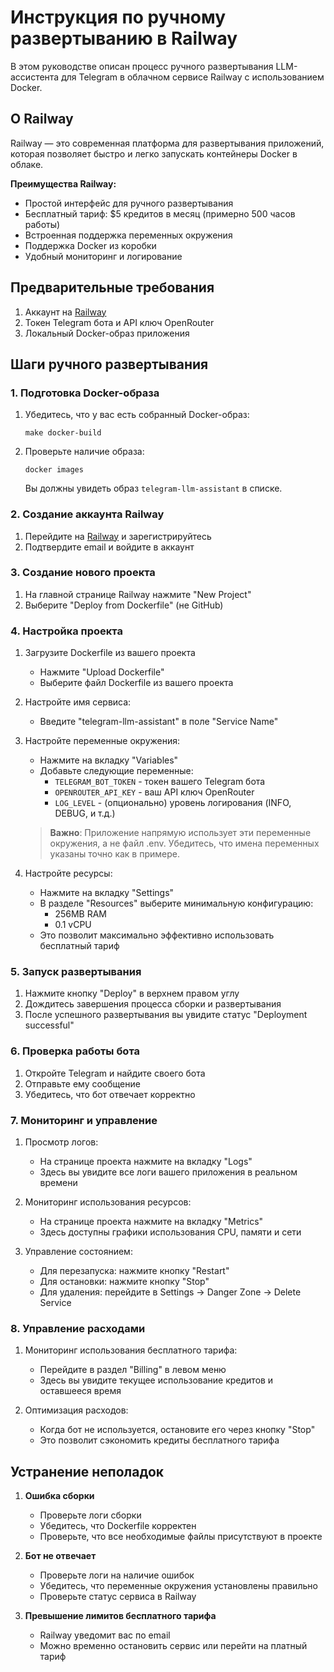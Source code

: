 # Инструкция по ручному развертыванию в Railway

В этом руководстве описан процесс ручного развертывания LLM-ассистента для Telegram в облачном сервисе Railway с использованием Docker.

## О Railway

Railway — это современная платформа для развертывания приложений, которая позволяет быстро и легко запускать контейнеры Docker в облаке.

**Преимущества Railway:**
- Простой интерфейс для ручного развертывания
- Бесплатный тариф: $5 кредитов в месяц (примерно 500 часов работы)
- Встроенная поддержка переменных окружения
- Поддержка Docker из коробки
- Удобный мониторинг и логирование

## Предварительные требования

1. Аккаунт на [Railway](https://railway.app/)
2. Токен Telegram бота и API ключ OpenRouter
3. Локальный Docker-образ приложения

## Шаги ручного развертывания

### 1. Подготовка Docker-образа

1. Убедитесь, что у вас есть собранный Docker-образ:
   ```
   make docker-build
   ```

2. Проверьте наличие образа:
   ```
   docker images
   ```
   Вы должны увидеть образ `telegram-llm-assistant` в списке.

### 2. Создание аккаунта Railway

1. Перейдите на [Railway](https://railway.app/) и зарегистрируйтесь
2. Подтвердите email и войдите в аккаунт

### 3. Создание нового проекта

1. На главной странице Railway нажмите "New Project"
2. Выберите "Deploy from Dockerfile" (не GitHub)

### 4. Настройка проекта

1. Загрузите Dockerfile из вашего проекта
   - Нажмите "Upload Dockerfile"
   - Выберите файл Dockerfile из вашего проекта

2. Настройте имя сервиса:
   - Введите "telegram-llm-assistant" в поле "Service Name"

3. Настройте переменные окружения:
   - Нажмите на вкладку "Variables"
   - Добавьте следующие переменные:
     - `TELEGRAM_BOT_TOKEN` - токен вашего Telegram бота
     - `OPENROUTER_API_KEY` - ваш API ключ OpenRouter
     - `LOG_LEVEL` - (опционально) уровень логирования (INFO, DEBUG, и т.д.)

   > **Важно**: Приложение напрямую использует эти переменные окружения, а не файл .env. 
   > Убедитесь, что имена переменных указаны точно как в примере.

4. Настройте ресурсы:
   - Нажмите на вкладку "Settings"
   - В разделе "Resources" выберите минимальную конфигурацию:
     - 256MB RAM
     - 0.1 vCPU
   - Это позволит максимально эффективно использовать бесплатный тариф

### 5. Запуск развертывания

1. Нажмите кнопку "Deploy" в верхнем правом углу
2. Дождитесь завершения процесса сборки и развертывания
3. После успешного развертывания вы увидите статус "Deployment successful"

### 6. Проверка работы бота

1. Откройте Telegram и найдите своего бота
2. Отправьте ему сообщение
3. Убедитесь, что бот отвечает корректно

### 7. Мониторинг и управление

1. Просмотр логов:
   - На странице проекта нажмите на вкладку "Logs"
   - Здесь вы увидите все логи вашего приложения в реальном времени

2. Мониторинг использования ресурсов:
   - На странице проекта нажмите на вкладку "Metrics"
   - Здесь доступны графики использования CPU, памяти и сети

3. Управление состоянием:
   - Для перезапуска: нажмите кнопку "Restart"
   - Для остановки: нажмите кнопку "Stop"
   - Для удаления: перейдите в Settings -> Danger Zone -> Delete Service

### 8. Управление расходами

1. Мониторинг использования бесплатного тарифа:
   - Перейдите в раздел "Billing" в левом меню
   - Здесь вы увидите текущее использование кредитов и оставшееся время

2. Оптимизация расходов:
   - Когда бот не используется, остановите его через кнопку "Stop"
   - Это позволит сэкономить кредиты бесплатного тарифа

## Устранение неполадок

1. **Ошибка сборки**
   - Проверьте логи сборки
   - Убедитесь, что Dockerfile корректен
   - Проверьте, что все необходимые файлы присутствуют в проекте

2. **Бот не отвечает**
   - Проверьте логи на наличие ошибок
   - Убедитесь, что переменные окружения установлены правильно
   - Проверьте статус сервиса в Railway

3. **Превышение лимитов бесплатного тарифа**
   - Railway уведомит вас по email
   - Можно временно остановить сервис или перейти на платный тариф